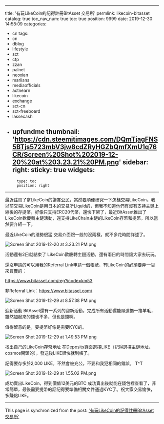 
---
title: '有玩LikeCoin的記得註冊BitAsset 交易所'
permlink: likecoin-bitasset
catalog: true
toc_nav_num: true
toc: true
position: 9999
date: 2019-12-30 14:58:09
categories:
- cn
tags:
- cn
- dblog
- lifestyle
- sct
- ctp
- zzan
- palnet
- neoxian
- marlians
- mediaofficials
- actnearn
- likecoin
- exchange
- sct-cn
- sct-freeboard
- lassecash
- upfundme
thumbnail: 'https://cdn.steemitimages.com/DQmTjagFNS5BTjs5723mbV3jw8cdZRyHGZbQmfXmU1q76CR/Screen%20Shot%202019-12-20%20at%203.23.21%20PM.png'
sidebar:
    right:
        sticky: true
widgets:
    -
        type: toc
        position: right
---


最近註冊了當LikeCoin的讚賞公民，當然要順便研究一下怎樣交易LikeCoin，我以前交易LikeCoin是用日本的交易所Liquid的，但我不知道他們有沒有支持主鏈上線後的存提幣，好像只支持ERC20代幣，還快下架了，最近BitAsset推出了LikeCoin歡慶轉主鏈活動，還支持LikeChain主鏈的LikeCoin存幣和提幣，所以當然要介紹一下。



最近LikeCoin的漲勢很猛
交易介面跟一般的沒兩樣，就不多花時間詳述了。

![Screen Shot 2019-12-20 at 3.23.21 PM.png](https://cdn.steemitimages.com/DQmTjagFNS5BTjs5723mbV3jw8cdZRyHGZbQmfXmU1q76CR/Screen%20Shot%202019-12-20%20at%203.23.21%20PM.png)


活動還有2日就結束了
LikeCoin歡慶轉主鏈活動，還有兩日的時間讓大家去玩玩。

還沒申請的可以用我的Referral Link申請一個帳號，有LikeCoin的必須要弄一個來買賣的：

https://www.bitasset.com/reg?icode=km53

非Referral Link：https://www.bitasset.com/




![Screen Shot 2019-12-29 at 8.57.38 PM.png](https://cdn.steemitimages.com/DQmTR9vhkD2yYZzEibEyWDjFS4YgH1CeCUmtqCK28DPC2is/Screen%20Shot%202019-12-29%20at%208.57.38%20PM.png)

迎新活動
BitAsset還有一系列的迎新活動，完成所有活動還能順道擼一擼羊毛，雖然加起來的錢也不多，但也是錢啊。



值得留意的是，要提幣好像是需要KYC的。


![Screen Shot 2019-12-29 at 1.49.53 PM.png](https://cdn.steemitimages.com/DQmQuN4oEvagPJLE3K5GqCmyLbQcATPpS7TEzug52eNVdK5/Screen%20Shot%202019-12-29%20at%201.49.53%20PM.png)


找出自己的LikeCoin存幣地址
在Deposits頁面選擇LIKE（記得選擇主鏈地址，cosmos開頭的），發送後LIKE很快就到帳了。

記得要存多於2,000 LIKE，不然會被充公，不要和我犯相同的錯誤。 T^T

![Screen Shot 2019-12-29 at 1.55.02 PM.png](https://cdn.steemitimages.com/DQmeu7cbqkrckycDH75jUyfXrmNxSE2A7jLPaEPATAphBNe/Screen%20Shot%202019-12-29%20at%201.55.02%20PM.png)

成功賣出LikeCoin，得到價值12美元的BTC
成功賣出後就能在錢包裡查看了，非常簡單，最後需要提幣的話記得要準備相關文件通過KYC了。祝大家交易愉快，多賺點LIKE。

- - -

This page is synchronized from the post: ['有玩LikeCoin的記得註冊BitAsset 交易所'](https://steemit.com/@htliao/likecoin-bitasset)
